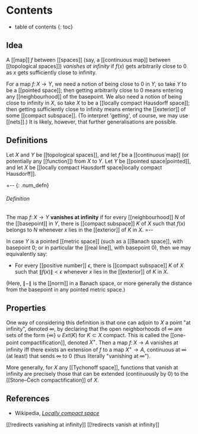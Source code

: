 
# Contents
* table of contents
{: toc}

## Idea

A [[map]] $f$ between [[spaces]] (say, a [[continuous map]] between [[topological spaces]]) _vanishes at infinity_ if $f(x)$ gets arbitrarily close to $0$ as $x$ gets sufficiently close to infinity.

For a map $f\colon X \to Y$, we need a notion of being close to $0$ in $Y$, so take $Y$ to be a [[pointed space]]; then getting arbitrarily close to $0$ means entering any [[neighbourhood]] of the basepoint.  We also need a notion of being close to infinity in $X$, so take $X$ to be a [[locally compact Hausdorff space]]; then getting sufficiently close to infinity means entering the [[exterior]] of some [[compact subspace]].  (To interpret 'getting', of course, we may use [[nets]].)  It is likely, however, that further generalisations are possible.


## Definitions

Let $X$ and $Y$ be [[topological spaces]], and let $f$ be a [[continuous map]] (or potentially any [[function]]) from $X$ to $Y$.  Let $Y$ be [[pointed space|pointed]], and let $X$ be [[locally compact Hausdorff space|locally compact Hausdorff]].

+-- {: .num_defn}
###### Definition
The map $f\colon X \to Y$ __vanishes at infinity__ if for every [[neighbourhood]] $N$ of the [[basepoint]] in $Y$, there is [[compact subspace]] $K$ of $X$ such that $f(x)$ belongs to $N$ whenever $x$ lies in the [[exterior]] of $K$ in $X$.
=--

In case $Y$ is a pointed [[metric space]] (such as a [[Banach space]], with basepoint $0$; or in particular the [[real line]], with basepoint $0$), then we may equivalently say: 

* For every [[positive number]] $\epsilon$, there is [[compact subspace]] $K$ of $X$ such that ${\|f(x)\|} \lt \epsilon$ whenever $x$ lies in the [[exterior]] of $K$ in $X$.

(Here, ${\|{-}\|}$ is the [[norm]] in a Banach space, or more generally the distance from the basepoint in any pointed metric space.)


## Properties 

One way of considering this definition is that one can adjoin to $X$ a point "at infinity", denoted $\infty$, by declaring that the open neighborhoods of $\infty$ are sets of the form $\{\infty\} \cup Ext(K)$ for $K \subset X$ compact. This is called the [[one-point compactification]], denoted $X^+$. Then a map $f\colon X \to A$ vanishes at infinity iff there exists an extension of $f$ to a map $X^+ \to A$, continuous at $\infty$ (at least) that sends $\infty$ to $0$ (thus literally "vanishing at $\infty$").

More generally, for $X$ any [[Tychonoff space]], functions that vanish at infinity are precisely those that can be extended (continuously by $0$) to the [[Stone–Čech compactification]] of $X$.


## References

* Wikipedia, _[Locally compact space](http://en.wikipedia.org/wiki/Locally_compact_space)_


[[!redirects vanishing at infinity]]
[[!redirects vanish at infinity]]
